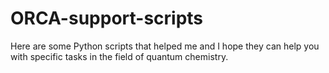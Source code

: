 # ORCA-support-scripts
Here are some Python scripts that helped me and I hope they can help you with specific tasks in the field of quantum chemistry.
